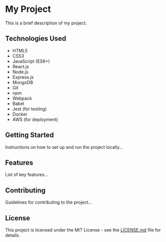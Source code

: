 # My Project

This is a brief description of my project.

## Technologies Used

- HTML5
- CSS3
- JavaScript (ES6+)
- React.js
- Node.js
- Express.js
- MongoDB
- Git
- npm
- Webpack
- Babel
- Jest (for testing)
- Docker
- AWS (for deployment)

## Getting Started

Instructions on how to set up and run the project locally...

## Features

List of key features...

## Contributing

Guidelines for contributing to the project...

## License

This project is licensed under the MIT License - see the [LICENSE.md](LICENSE.md) file for details.
